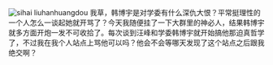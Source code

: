 ![sihai liuhanhuangdou](https://user-images.githubusercontent.com/90123209/132951377-d4533406-be1f-4321-9ad6-360477b88214.png)
我草，韩博宇是对学委有什么深仇大恨？平常挺理性的一个人怎么一谈起她就开骂了？今天我随便挂了一下大群里的神必人，结果韩博宇就多方面开炮一发不可收拾了。每次谈到汪峰和学委韩博宇就开始搞他那迫真哲学了，不过我在我个人站点上骂他可以吗？他会不会等哪天发现了这个站点之后跟我绝交啊？
